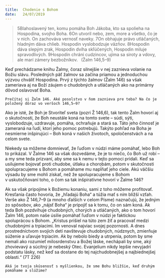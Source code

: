 ```yaml
---
title:  Chodenie s Bohom
date:   24/07/2019
---
```


> <p></p>
> 5Blahoslavený ten, komu pomáha Boh Jákoba, kto sa spolieha na Hospodina, svojho Boha. 6On utvoril nebo, zem, more a všetko, čo je v nich. On zachováva vernosť naveky. 7On obhajuje právo utláčaných, hladným dáva chlieb. Hospodin vyslobodzuje väzňov. 8Hospodin dáva slepým zrak, Hospodin dvíha skľúčených, Hospodin miluje spravodlivých. 9Hospodin chráni cudzincov, ujíma sa siroty a vdovy, ale marí zámery bezbožníkov.  (Žalm 146,5–9)

Keď prechádzame knihu Žalmy, čoraz silnejšie v nej zaznieva volanie na Božiu slávu. Posledných päť žalmov sa začína priamou a jednoduchou výzvou chváliť Hospodina. Prvý z týchto žalmov (Žalm 146) sa však zameriava aj na Boží záujem o chudobných a utláčaných ako na primárny dôvod oslavovať Boha.

`Prečítaj si Žalm 146. Aké posolstvo v ňom zaznieva pre teba? Na čo je položený dôraz vo veršoch 146,5–9?`

Ako je isté, že Boh je Stvoriteľ sveta (pozri Ž 146,6), tak tento Žalm hovorí aj o skutočnosti, že Boh neustále koná na tomto svete – súdi, sýti, vyslobodzuje, uzdravuje, pomáha, ochraňuje a stará sa. Táto jeho činnosť je zameraná na ľudí, ktorí jeho pomoc potrebujú. Takýto pohľad na Boha je nesmierne inšpirujúci – Boh koná v našich životoch, spoločenstvách a na celom svete.

Niekedy sa môžeme domnievať, že ľuďom v núdzi máme pomáhať, lebo Boh to prikázal. V Žalme 146 sa však dozvedáme, že je to niečo, čo Boh už robí – a my sme teda prizvaní, aby sme sa k nemu v tejto pomoci pridali. Keď sa usilujeme bojovať proti chudobe, útlaku a chorobám, potom v skutočnosti spolupracujeme s Bohom a pomáhame mu napĺňať jeho ciele. Akú väčšiu výsadu by sme mohli získať, než že spolupracujeme s Bohom v uskutočňovaní toho, o čom sa tak inšpiratívne hovorí v Žalme 146?

Ak sa však pripojíme k Božiemu konaniu, sami z toho môžeme profitovať. Kresťania často hovoria, že „hľadajú Boha“ a túžia mať s ním bližší vzťah. Verše ako Ž 146,7–9 (a mnoho ďalších v celom Písme) naznačujú, že jedným zo spôsobov, ako „nájsť Boha“ je pripojiť sa k tomu, čo on sám koná. Ak teda Boh pozdvihuje chudobných, chorých a utláčaných, ako o tom hovorí Žalm 146, potom naše úsilie pomáhať ľuďom v núdzi je faktickou spoluprácou s Bohom. „Kristus prišiel na túto zem žiť a pracovať medzi chudobnými a trpiacimi. Im venoval najviac svojej pozornosti. A dnes prostredníctvom svojich detí navštevuje chudobných, núdznych, zmierňuje súženie a uľavuje trpiacim. Ak by nebolo biedy a utrpenia, potom by sme nemali ako rozumieť milosrdenstvu a Božej láske, nechápali by sme, aký zhovievavý a súcitný je nebeský Otec. Evanjelium nikdy lepšie nevyjadrí podstatu lásky, než keď sa dostane do tej najchudobnejšej a najbiednejšej oblasti.“ (7T 226)

`Aká je tvoja skúsenosť s myšlienkou, že sme Bohu bližšie, keď druhým pomáhame a slúžime?`